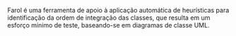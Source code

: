 Farol é uma ferramenta de apoio à aplicação automática
de heurísticas para identificação da ordem de
integração das classes, que resulta em um esforço mínimo de teste, baseando-se em diagramas de classe UML.